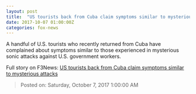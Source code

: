 ```yaml
---
layout: post
title:  "US tourists back from Cuba claim symptoms similar to mysterious attacks"
date: 2017-10-07 01:00:00Z
categories: fox-news
---
```


A handful of U.S. tourists who recently returned from Cuba have complained about symptoms similar to those experienced in mysterious sonic attacks against U.S. government workers.


Full story on F3News: [US tourists back from Cuba claim symptoms similar to mysterious attacks](http://www.f3nws.com/n/VEaBCJ)

> Posted on: Saturday, October 7, 2017 1:00:00 AM
